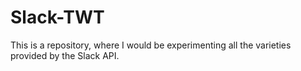 # Slack-TWT

This is a repository, where I would be experimenting all the varieties provided by the Slack API. 
